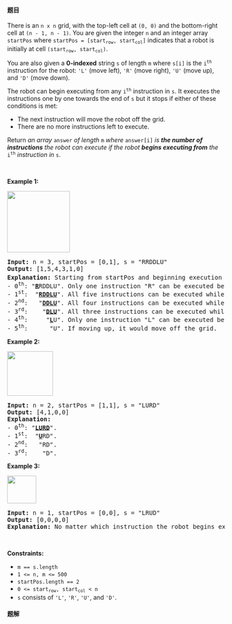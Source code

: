 #### 题目
<p>There is an <code>n x n</code> grid, with the top-left cell at <code>(0, 0)</code> and the bottom-right cell at <code>(n - 1, n - 1)</code>. You are given the integer <code>n</code> and an integer array <code>startPos</code> where <code>startPos = [start<sub>row</sub>, start<sub>col</sub>]</code> indicates that a robot is initially at cell <code>(start<sub>row</sub>, start<sub>col</sub>)</code>.</p>

<p>You are also given a <strong>0-indexed</strong> string <code>s</code> of length <code>m</code> where <code>s[i]</code> is the <code>i<sup>th</sup></code> instruction for the robot: <code>&#39;L&#39;</code> (move left), <code>&#39;R&#39;</code> (move right), <code>&#39;U&#39;</code> (move up), and <code>&#39;D&#39;</code> (move down).</p>

<p>The robot can begin executing from any <code>i<sup>th</sup></code> instruction in <code>s</code>. It executes the instructions one by one towards the end of <code>s</code> but it stops if either of these conditions is met:</p>

<ul>
	<li>The next instruction will move the robot off the grid.</li>
	<li>There are no more instructions left to execute.</li>
</ul>

<p>Return <em>an array</em> <code>answer</code> <em>of length</em> <code>m</code> <em>where</em> <code>answer[i]</code> <em>is <strong>the number of instructions</strong> the robot can execute if the robot <strong>begins executing from</strong> the</em> <code>i<sup>th</sup></code> <em>instruction in</em> <code>s</code>.</p>

<p>&nbsp;</p>
<p><strong class="example">Example 1:</strong></p>
<img alt="" src="https://assets.leetcode.com/uploads/2021/12/09/1.png" style="width: 145px; height: 142px;" />
<pre>
<strong>Input:</strong> n = 3, startPos = [0,1], s = &quot;RRDDLU&quot;
<strong>Output:</strong> [1,5,4,3,1,0]
<strong>Explanation:</strong> Starting from startPos and beginning execution from the i<sup>th</sup> instruction:
- 0<sup>th</sup>: &quot;<u><strong>R</strong></u>RDDLU&quot;. Only one instruction &quot;R&quot; can be executed before it moves off the grid.
- 1<sup>st</sup>:  &quot;<u><strong>RDDLU</strong></u>&quot;. All five instructions can be executed while it stays in the grid and ends at (1, 1).
- 2<sup>nd</sup>:   &quot;<u><strong>DDLU</strong></u>&quot;. All four instructions can be executed while it stays in the grid and ends at (1, 0).
- 3<sup>rd</sup>:    &quot;<u><strong>DLU</strong></u>&quot;. All three instructions can be executed while it stays in the grid and ends at (0, 0).
- 4<sup>th</sup>:     &quot;<u><strong>L</strong></u>U&quot;. Only one instruction &quot;L&quot; can be executed before it moves off the grid.
- 5<sup>th</sup>:      &quot;U&quot;. If moving up, it would move off the grid.
</pre>

<p><strong class="example">Example 2:</strong></p>
<img alt="" src="https://assets.leetcode.com/uploads/2021/12/09/2.png" style="width: 106px; height: 103px;" />
<pre>
<strong>Input:</strong> n = 2, startPos = [1,1], s = &quot;LURD&quot;
<strong>Output:</strong> [4,1,0,0]
<strong>Explanation:</strong>
- 0<sup>th</sup>: &quot;<u><strong>LURD</strong></u>&quot;.
- 1<sup>st</sup>:  &quot;<u><strong>U</strong></u>RD&quot;.
- 2<sup>nd</sup>:   &quot;RD&quot;.
- 3<sup>rd</sup>:    &quot;D&quot;.
</pre>

<p><strong class="example">Example 3:</strong></p>
<img alt="" src="https://assets.leetcode.com/uploads/2021/12/09/3.png" style="width: 67px; height: 64px;" />
<pre>
<strong>Input:</strong> n = 1, startPos = [0,0], s = &quot;LRUD&quot;
<strong>Output:</strong> [0,0,0,0]
<strong>Explanation:</strong> No matter which instruction the robot begins execution from, it would move off the grid.
</pre>

<p>&nbsp;</p>
<p><strong>Constraints:</strong></p>

<ul>
	<li><code>m == s.length</code></li>
	<li><code>1 &lt;= n, m &lt;= 500</code></li>
	<li><code>startPos.length == 2</code></li>
	<li><code>0 &lt;= start<sub>row</sub>, start<sub>col</sub> &lt; n</code></li>
	<li><code>s</code> consists of <code>&#39;L&#39;</code>, <code>&#39;R&#39;</code>, <code>&#39;U&#39;</code>, and <code>&#39;D&#39;</code>.</li>
</ul>


 #### 题解